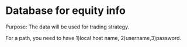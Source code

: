 # Database for equity info

Purpose: The data will be used for trading strategy.

For a path, you need to have 1)local host name, 2)username,3)password.
